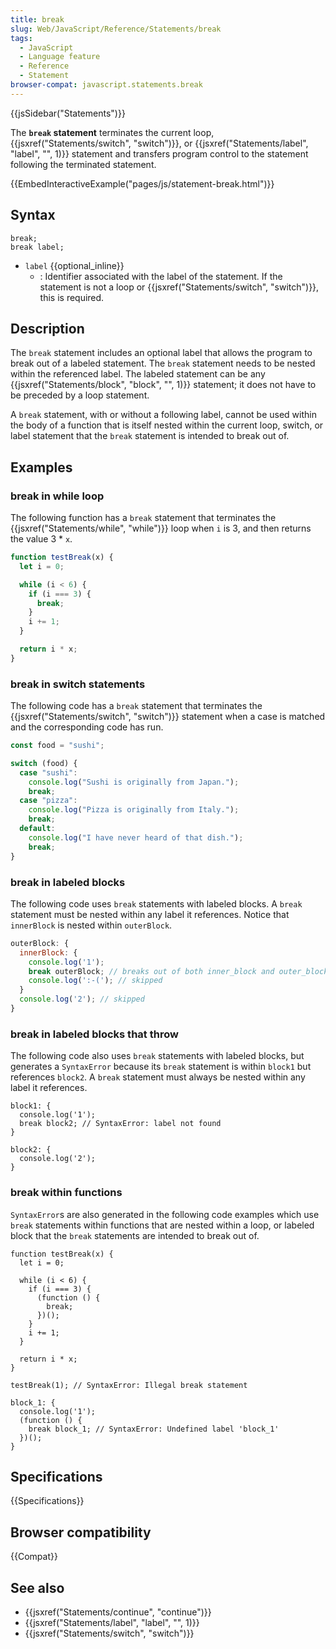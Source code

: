 ```yaml
---
title: break
slug: Web/JavaScript/Reference/Statements/break
tags:
  - JavaScript
  - Language feature
  - Reference
  - Statement
browser-compat: javascript.statements.break
---
```


{{jsSidebar("Statements")}}

The **`break` statement** terminates the current loop,
{{jsxref("Statements/switch", "switch")}}, or {{jsxref("Statements/label", "label", "", 1)}}
statement and transfers program control to the statement following the terminated
statement.

{{EmbedInteractiveExample("pages/js/statement-break.html")}}

## Syntax

```js-nolint
break;
break label;
```

- `label` {{optional_inline}}
  - : Identifier associated with the label of the statement. If the statement is not a
    loop or {{jsxref("Statements/switch", "switch")}}, this is required.

## Description

The `break` statement includes an optional label that allows the program to
break out of a labeled statement. The `break` statement needs to be nested
within the referenced label. The labeled statement can be any
{{jsxref("Statements/block", "block", "", 1)}} statement; it does not have to be
preceded by a loop statement.

A `break` statement, with or without a following label, cannot be used
within the body of a function that is itself nested within the current loop, switch, or
label statement that the `break` statement is intended to break out of.

## Examples

### break in while loop

The following function has a `break` statement that terminates the
{{jsxref("Statements/while", "while")}} loop when `i` is 3, and then returns
the value 3 \* `x`.

```js
function testBreak(x) {
  let i = 0;

  while (i < 6) {
    if (i === 3) {
      break;
    }
    i += 1;
  }

  return i * x;
}
```

### break in switch statements

The following code has a `break` statement that terminates the
{{jsxref("Statements/switch", "switch")}} statement when a case is matched and the
corresponding code has run.

```js
const food = "sushi";

switch (food) {
  case "sushi":
    console.log("Sushi is originally from Japan.");
    break;
  case "pizza":
    console.log("Pizza is originally from Italy.");
    break;
  default:
    console.log("I have never heard of that dish.");
    break;
}
```

### break in labeled blocks

The following code uses `break` statements with labeled blocks. A
`break` statement must be nested within any label it references. Notice that
`innerBlock` is nested within `outerBlock`.

```js
outerBlock: {
  innerBlock: {
    console.log('1');
    break outerBlock; // breaks out of both inner_block and outer_block
    console.log(':-('); // skipped
  }
  console.log('2'); // skipped
}
```

### break in labeled blocks that throw

The following code also uses `break` statements with labeled blocks, but
generates a `SyntaxError` because its `break` statement is within
`block1` but references `block2`. A `break` statement
must always be nested within any label it references.

```js-nolint example-bad
block1: {
  console.log('1');
  break block2; // SyntaxError: label not found
}

block2: {
  console.log('2');
}
```

### break within functions

`SyntaxError`s are also generated in the following code examples which use
`break` statements within functions that are nested within a loop, or labeled
block that the `break` statements are intended to break out of.

```js-nolint example-bad
function testBreak(x) {
  let i = 0;

  while (i < 6) {
    if (i === 3) {
      (function () {
        break;
      })();
    }
    i += 1;
  }

  return i * x;
}

testBreak(1); // SyntaxError: Illegal break statement
```

```js-nolint example-bad
block_1: {
  console.log('1');
  (function () {
    break block_1; // SyntaxError: Undefined label 'block_1'
  })();
}
```

## Specifications

{{Specifications}}

## Browser compatibility

{{Compat}}

## See also

- {{jsxref("Statements/continue", "continue")}}
- {{jsxref("Statements/label", "label", "", 1)}}
- {{jsxref("Statements/switch", "switch")}}
